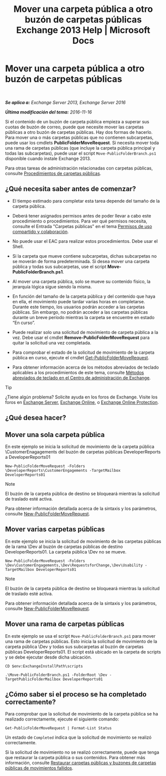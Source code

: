 ﻿---
title: 'Mover una carpeta pública a otro buzón de carpetas públicas Exchange 2013 Help | Microsoft Docs'
TOCTitle: Mover una carpeta pública a otro buzón de carpetas públicas
ms:assetid: b8744934-a3cb-443e-acce-a9a6ca5d88f6
ms:mtpsurl: https://technet.microsoft.com/es-es/library/JJ906435(v=EXCHG.150)
ms:contentKeyID: 51406537
ms.date: 04/23/2018
mtps_version: v=EXCHG.150
ms.translationtype: HT
---

# Mover una carpeta pública a otro buzón de carpetas públicas

 

_**Se aplica a:** Exchange Server 2013, Exchange Server 2016_

_**Última modificación del tema:** 2016-11-16_

Si el contenido de un buzón de carpeta pública empieza a superar sus cuotas de buzón de correo, puede que necesite mover las carpetas públicas a otro buzón de carpetas públicas. Hay dos formas de hacerlo. Para mover una o más carpetas públicas que no contienen subcarpetas, puede usar los cmdlets **PublicFolderMoveRequest**. Si necesita mover toda una rama de carpetas públicas (que incluye la carpeta pública principal y todas las subcarpetas), puede usar el script `Move-PublicFolderBranch.ps1` disponible cuando instale Exchange 2013.

Para otras tareas de administración relacionadas con carpetas públicas, consulte [Procedimientos de carpetas públicas](public-folder-procedures-exchange-2013-help.md).

## ¿Qué necesita saber antes de comenzar?

  - El tiempo estimado para completar esta tarea depende del tamaño de la carpeta pública.

  - Deberá tener asignados permisos antes de poder llevar a cabo este procedimiento o procedimientos. Para ver qué permisos necesita, consulte el Entrada "Carpetas públicas" en el tema [Permisos de uso compartido y colaboración](sharing-and-collaboration-permissions-exchange-2013-help.md).

  - No puede usar el EAC para realizar estos procedimientos. Debe usar el Shell.

  - Si la carpeta que mueve contiene subcarpetas, dichas subcarpetas no se moverán de forma predeterminada. Si desea mover una carpeta pública y todas sus subcarpetas, use el script **Move-PublicFolderBranch.ps1**.

  - Al mover una carpeta pública, solo se mueve su contenido físico, la jerarquía lógica sigue siendo la misma.

  - En función del tamaño de la carpeta pública y del contenido que haya en ella, el movimiento puede tardar varias horas en completarse. Durante este tiempo, los usuarios podrán acceder a las carpetas públicas. Sin embargo, no podrán acceder a las carpetas públicas durante un breve período mientras la carpeta se encuentre en estado “En curso”.

  - Puede realizar solo una solicitud de movimiento de carpeta pública a la vez. Debe usar el cmdlet **Remove-PublicFolderMoveRequest** para quitar la solicitud una vez completada.

  - Para comprobar el estado de la solicitud de movimiento de la carpeta pública en curso, ejecute el cmdlet [Get-PublicFolderMoveRequest](https://technet.microsoft.com/es-es/library/jj878076\(v=exchg.150\)).

  - Para obtener información acerca de los métodos abreviados de teclado aplicables a los procedimientos de este tema, consulte [Métodos abreviados de teclado en el Centro de administración de Exchange](keyboard-shortcuts-in-the-exchange-admin-center-exchange-online-protection-help.md).


> [!TIP]
> ¿Tiene algún problema? Solicite ayuda en los foros de Exchange. Visite los foros en <A href="https://go.microsoft.com/fwlink/p/?linkid=60612">Exchange Server</A>, <A href="https://go.microsoft.com/fwlink/p/?linkid=267542">Exchange Online</A>, o <A href="https://go.microsoft.com/fwlink/p/?linkid=285351">Exchange Online Protection</A>.



## ¿Qué desea hacer?

## Mover una sola carpeta pública

En este ejemplo se inicia la solicitud de movimiento de la carpeta pública \\CustomerEnagagements del buzón de carpetas públicas DeveloperReports a DeveloperReports01

    New-PublicFolderMoveRequest -Folders \DeveloperReports\CustomerEngagements -TargetMailbox DeveloperReports01


> [!NOTE]
> El buzón de la carpeta pública de destino se bloqueará mientras la solicitud de traslado esté activa.



Para obtener información detallada acerca de la sintaxis y los parámetros, consulte [New-PublicFolderMoveRequest](https://technet.microsoft.com/es-es/library/jj878081\(v=exchg.150\)).

## Mover varias carpetas públicas

En este ejemplo se inicia la solicitud de movimiento de las carpetas públicas de la rama \\Dev al buzón de carpetas públicas de destino DeveloperReports01. La carpeta pública \\Dev no se mueve.

    New-PublicFolderMoveRequest -Folders \Dev\CustomerEngagements,\Dev\RequestsforChange,\Dev\Usability -TargetMailbox DeveloperReports01


> [!NOTE]
> El buzón de la carpeta pública de destino se bloqueará mientras la solicitud de traslado esté activa.



Para obtener información detallada acerca de la sintaxis y los parámetros, consulte [New-PublicFolderMoveRequest](https://technet.microsoft.com/es-es/library/jj878081\(v=exchg.150\)).

## Mover una rama de carpetas públicas

En este ejemplo se usa el script `Move-PublicFolderBranch.ps1` para mover una rama de carpetas públicas. Esto inicia la solicitud de movimiento de la carpeta pública \\Dev y todas sus subcarpetas al buzón de carpetas públicas DeveloperReports01. El script está ubicado en la carpeta de scripts y se debe ejecutar desde dicha ubicación.

    CD $env:ExchangeInstallPath\scripts
    
    .\Move-PublicFolderBranch.ps1 -FolderRoot \Dev -TargetPublicFolderMailbox DeveloperReports01

## ¿Cómo saber si el proceso se ha completado correctamente?

Para comprobar que la solicitud de movimiento de la carpeta pública se ha realizado correctamente, ejecute el siguiente comando:

    Get-PublicFolderMoveRequest | Format-List Status

Un estado de `Completed` indica que la solicitud de movimiento se realizó correctamente.

Si la solicitud de movimiento no se realizó correctamente, puede que tenga que restaurar la carpeta pública o sus contenidos. Para obtener más información, consulte [Restaurar carpetas públicas y buzones de carpetas públicas de movimientos fallidos](restore-public-folders-and-public-folder-mailboxes-from-failed-moves-exchange-2013-help.md).


